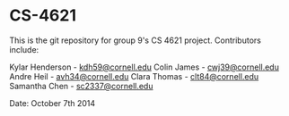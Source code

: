 CS-4621
=======
This is the git repository for group 9's CS 4621 project. Contributors include:

Kylar Henderson - kdh59@cornell.edu
Colin James     - cwj39@cornell.edu
Andre Heil      - avh34@cornell.edu
Clara Thomas    - clt84@cornell.edu
Samantha Chen   - sc2337@cornell.edu

Date: October 7th 2014
